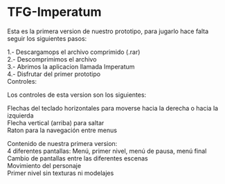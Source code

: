# TFG-Imperatum
Esta es la primera version de nuestro prototipo, para jugarlo hace falta seguir los siguientes pasos:

1.- Descargamops el archivo comprimido (.rar)
<br/>
2.- Descomprimimos el archivo
<br/>
3.- Abrimos la aplicacion llamada Imperatum
<br/>
4.- Disfrutar del primer prototipo
<br/>
Controles:

Los controles de esta version son los siguientes:

Flechas del teclado horizontales para moverse hacia la derecha o hacia la izquierda
<br/>
Flecha vertical (arriba) para saltar
<br/>
Raton para la navegación entre menus
<br/>

Contenido de nuestra primera version:
<br/>
4 diferentes pantallas: Menú, primer nivel, menú de pausa, menú final
<br/>
Cambio de pantallas entre las diferentes escenas
<br/>
Movimiento del personaje
<br/>
Primer nivel sin texturas ni modelajes
